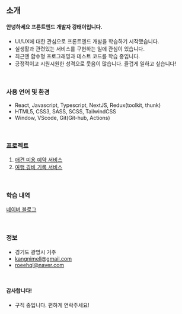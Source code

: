 ## 소개

#### 안녕하세요 프론트엔드 개발자 강태이입니다.

- UI/UX에 대한 관심으로 프론트엔드 개발을 학습하기 시작했습니다.
- 실생활과 관련있는 서비스를 구현하는 일에 관심이 있습니다.
- 최근엔 함수형 프로그래밍과 테스트 코드를 학습 중입니다.
- 긍정적이고 시원시원한 성격으로 웃음이 많습니다. 즐겁게 일하고 싶습니다!

<br />

### 사용 언어 및 환경

- React, Javascript, Typescript, NextJS, Redux(toolkit, thunk)
- HTML5, CSS3, SASS, SCSS, TailwindCSS
- Window, VScode, Git(Git-hub, Actions) 

<br />

### 프로젝트

1. [애견 미용 예약 서비스](https://github.com/roeehql/petSalonBooking)
2. [여행 경비 기록 서비스](https://github.com/roeehql/pigONtrip)

<br />

### 학습 내역

[네이버 블로그](https://blog.naver.com/eehqlnote)

<br />

### 정보

- 경기도 광명시 거주
- kangnimell@gmail.com
- roeehql@naver.com

<br />

#### 감사합니다!
- 구직 중입니다. 편하게 연락주세요!
